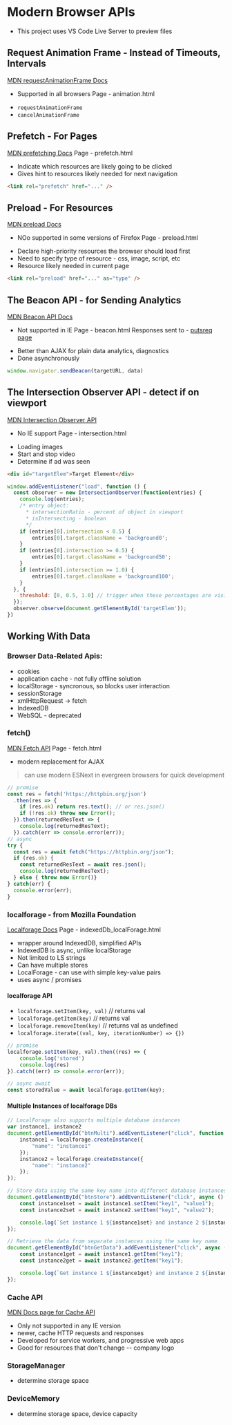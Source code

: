 # Modern Browser APIs
- This project uses VS Code Live Server to preview files

## Request Animation Frame - Instead of Timeouts, Intervals
[MDN requestAnimationFrame Docs](https://developer.mozilla.org/en-US/docs/Web/API/window/requestAnimationFrame)
- Supported in all browsers
Page - animation.html
* `requestAnimationFrame`
* `cancelAnimationFrame`

## Prefetch - For Pages
[MDN prefetching Docs](https://developer.mozilla.org/en-US/docs/Web/HTTP/Link_prefetching_FAQ)
Page - prefetch.html
* Indicate which resources are likely going to be clicked
* Gives hint to resources likely needed for next navigation
```html
<link rel="prefetch" href="..." />
```

## Preload - For Resources
[MDN preload Docs](https://developer.mozilla.org/en-US/docs/Web/HTML/Preloading_content)
- NOo supported in some versions of Firefox
Page - preload.html
* Declare high-priority resources the browser should load first
* Need to specify type of resource - css, image, script, etc
* Resource likely needed in current page
```html
<link rel="preload" href="..." as="type" />
```

## The Beacon API - for Sending Analytics
[MDN Beacon API Docs](https://developer.mozilla.org/en-US/docs/Web/API/Beacon_API)
- Not supported in IE
Page - beacon.html
Responses sent to - [putsreq page](https://putsreq.com/Nnb3fKfklR9vYMDIcbQI/inspect)
* Better than AJAX for plain data analytics, diagnostics
* Done asynchronously
```js
window.navigator.sendBeacon(targetURL, data)
```

## The Intersection Observer API - detect if on viewport
[MDN Intersection Observer API](https://developer.mozilla.org/en-US/docs/Web/API/Intersection_Observer_API)
- No IE support
Page - intersection.html
* Loading images
* Start and stop video
* Determine if ad was seen
```html
<div id="targetElem">Target Element</div>
```
```js
window.addEventListener("load", function () {
  const observer = new IntersectionObserver(function(entries) {
    console.log(entries);
    /* entry object:
      * intersectionRatio - percent of object in viewport
      * isIntersecting - boolean
      */
    if (entries[0].intersection < 0.5) {
        entries[0].target.className = 'background0';
    }
    if (entries[0].intersection >= 0.5) {
        entries[0].target.className = 'background50';
    }
    if (entries[0].intersection >= 1.0) {
        entries[0].target.className = 'background100';
    }
  }, {
    threshold: [0, 0.5, 1.0] // trigger when these percentages are visible
  });
  observer.observe(document.getElementById('targetElem'));
})

```

## Working With Data
### Browser Data-Related Apis:
- cookies
- application cache - not fully offline solution
- localStorage - syncronous, so blocks user interaction
- sessionStorage
- xmlHttpRequest -> fetch
- IndexedDB
- WebSQL - deprecated


### fetch()
[MDN Fetch API](https://developer.mozilla.org/en-US/docs/Web/API/Fetch_API)
Page - fetch.html
- modern replacement for AJAX
> can use modern ESNext in evergreen browsers for quick development
```js
// promise
const res = fetch('https://httpbin.org/json')
  .then(res => {
    if (res.ok) return res.text(); // or res.json()
    if (!res.ok) throw new Error();
  }).then(returnedResText => {
    console.log(returnedResText);
  }).catch(err => console.error(err));
// async
try {
  const res = await fetch("https://httpbin.org/json");
  if (res.ok) {
    const returnedResText = await res.json();
    console.log(returnedResText);
  } else { throw new Error()}
} catch(err) {
  console.error(err);
}
```


### localforage - from Mozilla Foundation
[Localforage Docs](https://localforage.github.io/localForage/)
Page - indexedDb_localForage.html
- wrapper around IndexedDB, simplified APIs
- IndexedDB is async, unlike localStorage
- Not limited to LS strings
- Can have multiple stores
- LocalForage - can use with simple key-value pairs
- uses async / promises

#### localforage API
- `localforage.setItem(key, val)` // returns val
- `localforage.getItem(key)` // returns val
- `localforage.removeItem(key)` // returns val as undefined
- `localforage.iterate((val, key, iterationNumber) => {})`

```js
// promise
localforage.setItem(key, val).then((res) => {
    console.log('stored')
    console.log(res)
}).catch((err) => console.error(err));

// async await
const storedValue = await localforage.getItem(key);
```

#### Multiple Instances of localforage DBs
```js
// LocalForage also supports multiple database instances
var instance1, instance2
document.getElementById("btnMulti").addEventListener("click", function () {
    instance1 = localforage.createInstance({
        "name": "instance1"
    });
    instance2 = localforage.createInstance({
        "name": "instance2"
    });
});

// Store data using the same key name into different database instances
document.getElementById("btnStore").addEventListener("click", async () => {
    const instance1set = await instance1.setItem("key1", "value1");
    const instance2set = await instance2.setItem("key1", "value2");

    console.log(`Set instance 1 ${instance1set} and instance 2 ${instance2set}`)
});

// Retrieve the data from separate instances using the same key name
document.getElementById("btnGetData").addEventListener("click", async () => {
    const instance1get = await instance1.getItem("key1");
    const instance2get = await instance2.getItem("key1");

    console.log(`Get instance 1 ${instance1get} and instance 2 ${instance2get}`)
});
```



### Cache API
[MDN Docs page for Cache API](https://developer.mozilla.org/en-US/docs/Web/API/Cache)
- Only not supported in any IE version
- newer, cache HTTP requests and responses
- Developed for service workers, and progressive web apps
- Good for resources that don't change
-- company logo

### StorageManager
- determine storage space

### DeviceMemory
- determine storage space, device capacity
